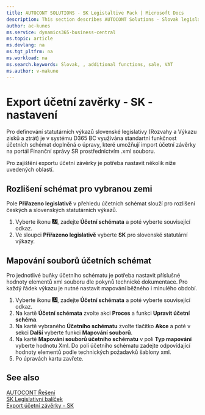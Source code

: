 ```yaml
---
title: AUTOCONT SOLUTIONS - SK Legistaltive Pack | Microsoft Docs
description: This section describes AUTOCONT Solutions - Slovak legislation - 
author: ac-kunes
ms.service: dynamics365-business-central
ms.topic: article
ms.devlang: na
ms.tgt_pltfrm: na
ms.workload: na
ms.search.keywords: Slovak, , additional functions, sale, VAT
ms.author: v-makune
---
```


# Export účetní zavěrky - SK - nastavení

Pro definování statutárních výkazů slovenské legislativy (Rozvahy a Výkazu zisků a ztrát) je v systému D365 BC využívána standartní funkčnost účetních schémat doplněná o úpravy, které umožňují import účetní závěrky na portál Finanční správy SR prostřednictvím .xml souboru.

Pro zajištění exportu účetní závěrky je potřeba nastavit několik níže uvedených oblastí.

## Rozlišení schémat pro vybranou zemi

Pole **Přiřazeno legislativě** v přehledu účetních schémat slouží pro rozlišení českých a slovenských statutárních výkazů.

1. Vyberte ikonu ![Žárovky, která otevře funkci Řekněte mi](media/ui-search/search_small.png "Řekněte mi, co chcete dělat"), zadejte **Účetní schémata** a poté vyberte související odkaz.
2. Ve sloupci **Přiřazeno legislativě** vyberte **SK** pro slovenské statutární výkazy.

## Mapování souborů účetních schémat

Pro jednotlivé buňky účetního schématu je potřeba nastavit příslušné hodnoty elementů xml souboru dle pokynů technické dokumentace. Pro každý řádek výkazu je nutné nastavit mapování běžného i minulého období.

1. Vyberte ikonu ![Žárovky, která otevře funkci Řekněte mi](media/ui-search/search_small.png "Řekněte mi, co chcete dělat"), zadejte **Účetní schémata** a poté vyberte související odkaz.
2. Na kartě **Účetní schémata** zvolte akci **Proces** a funkci **Upravit účetní schéma**.
3. Na kartě vybraného **Účetního schématu** zvolte tlačítko **Akce** a poté v sekci **Další** vyberte funkci **Mapování souborů**.
4. Na kartě **Mapování souborů účetního schématu** v poli **Typ mapování** vyberte hodnotu Xml. Do polí účetního schématu zadejte odpovídající hodnoty elementů podle technických požadavků šablony xml.
5. Po úpravách kartu zavřete.

## See also

[AUTOCONT Řešení](../index.md)  
[SK Legislativní balíček](ac-sk-legislative-pack.md)  
[Export účetní závěrky - SK](ac-sk-balance-sheet-income-statement.md)
